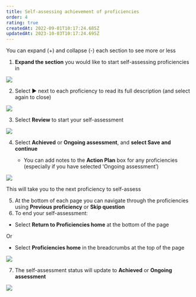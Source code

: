 ```yaml
---
title: Self-assessing achievement of proficiencies
order: 4
rating: true
createdAt: 2022-09-01T10:17:24.685Z
updatedAt: 2023-10-03T10:17:24.695Z
---
```

You can expand (+) and collapse (-) each section to see more or less

1. **Expand the section** you would like to start self-assessing proficiencies in

![](/img/l_self-assess-proficiencies_0_3.png)

2. Select ▶︎ next to each proficiency to read its full description (and select again to close)

![](/img/l_self-assess-proficiencies_0_4.png)

3. Select **Review** to start your self-assessment

![](/img/l_self-assess-proficiencies_1.png)

4. Select **Achieved** or **Ongoing assessment**, and **select Save and continue**

   * You can add notes to the **Action Plan** box for any proficiencies (especially if you have selected ‘Ongoing assessment’)

![](/img/l_self-assess-proficiencies_2.png)

This will take you to the next proficiency to self-assess

5. At the bottom of each page you can navigate through the proficiencies using **Previous proficiency** or **Skip question** 
6. To end your self-assessment:

* Select **Return to Proficiencies home** at the bottom of the page

Or 

* Select **Proficiencies home** in the breadcrumbs at the top of the page

![](/img/l_self-assess-proficiencies_12.png)

7. The self-assessment status will update to **Achieved** or **Ongoing assessment**

![](/img/l_self-assess-proficiencies_3.png)